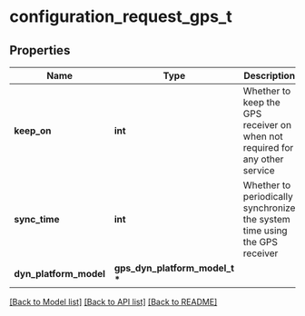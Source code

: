 # configuration_request_gps_t

## Properties
Name | Type | Description | Notes
------------ | ------------- | ------------- | -------------
**keep_on** | **int** | Whether to keep the GPS receiver on when not required for any other service | [optional] 
**sync_time** | **int** | Whether to periodically synchronize the system time using the GPS receiver | [optional] 
**dyn_platform_model** | **gps_dyn_platform_model_t \*** |  | [optional] 

[[Back to Model list]](../README.md#documentation-for-models) [[Back to API list]](../README.md#documentation-for-api-endpoints) [[Back to README]](../README.md)


